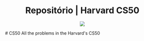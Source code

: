 <h1 align="center"> Repositório | Harvard CS50 </h1>

<p align="center">
<img loading="lazy" src="http://img.shields.io/static/v1?label=Harvard&message=%20CS50&color=red&style=for-the-badge"/>
</p># CS50
All the problems in the Harvard's CS50
